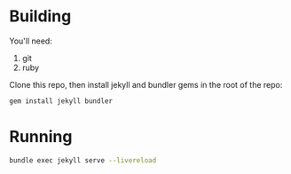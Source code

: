 # Building

You'll need:

1. git
1. ruby

Clone this repo, then install jekyll and bundler gems in the root of the repo:

```sh
gem install jekyll bundler
```

# Running

```sh
bundle exec jekyll serve --livereload
```

